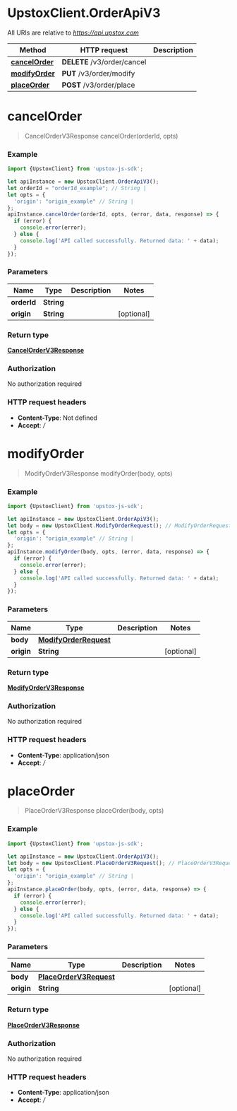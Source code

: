 # UpstoxClient.OrderApiV3

All URIs are relative to *https://api.upstox.com*

Method | HTTP request | Description
------------- | ------------- | -------------
[**cancelOrder**](OrderApiV3.md#cancelOrder) | **DELETE** /v3/order/cancel | 
[**modifyOrder**](OrderApiV3.md#modifyOrder) | **PUT** /v3/order/modify | 
[**placeOrder**](OrderApiV3.md#placeOrder) | **POST** /v3/order/place | 

<a name="cancelOrder"></a>
# **cancelOrder**
> CancelOrderV3Response cancelOrder(orderId, opts)



### Example
```javascript
import {UpstoxClient} from 'upstox-js-sdk';

let apiInstance = new UpstoxClient.OrderApiV3();
let orderId = "orderId_example"; // String | 
let opts = { 
  'origin': "origin_example" // String | 
};
apiInstance.cancelOrder(orderId, opts, (error, data, response) => {
  if (error) {
    console.error(error);
  } else {
    console.log('API called successfully. Returned data: ' + data);
  }
});
```

### Parameters

Name | Type | Description  | Notes
------------- | ------------- | ------------- | -------------
 **orderId** | **String**|  | 
 **origin** | **String**|  | [optional] 

### Return type

[**CancelOrderV3Response**](CancelOrderV3Response.md)

### Authorization

No authorization required

### HTTP request headers

 - **Content-Type**: Not defined
 - **Accept**: */*

<a name="modifyOrder"></a>
# **modifyOrder**
> ModifyOrderV3Response modifyOrder(body, opts)



### Example
```javascript
import {UpstoxClient} from 'upstox-js-sdk';

let apiInstance = new UpstoxClient.OrderApiV3();
let body = new UpstoxClient.ModifyOrderRequest(); // ModifyOrderRequest | 
let opts = { 
  'origin': "origin_example" // String | 
};
apiInstance.modifyOrder(body, opts, (error, data, response) => {
  if (error) {
    console.error(error);
  } else {
    console.log('API called successfully. Returned data: ' + data);
  }
});
```

### Parameters

Name | Type | Description  | Notes
------------- | ------------- | ------------- | -------------
 **body** | [**ModifyOrderRequest**](ModifyOrderRequest.md)|  | 
 **origin** | **String**|  | [optional] 

### Return type

[**ModifyOrderV3Response**](ModifyOrderV3Response.md)

### Authorization

No authorization required

### HTTP request headers

 - **Content-Type**: application/json
 - **Accept**: */*

<a name="placeOrder"></a>
# **placeOrder**
> PlaceOrderV3Response placeOrder(body, opts)



### Example
```javascript
import {UpstoxClient} from 'upstox-js-sdk';

let apiInstance = new UpstoxClient.OrderApiV3();
let body = new UpstoxClient.PlaceOrderV3Request(); // PlaceOrderV3Request | 
let opts = { 
  'origin': "origin_example" // String | 
};
apiInstance.placeOrder(body, opts, (error, data, response) => {
  if (error) {
    console.error(error);
  } else {
    console.log('API called successfully. Returned data: ' + data);
  }
});
```

### Parameters

Name | Type | Description  | Notes
------------- | ------------- | ------------- | -------------
 **body** | [**PlaceOrderV3Request**](PlaceOrderV3Request.md)|  | 
 **origin** | **String**|  | [optional] 

### Return type

[**PlaceOrderV3Response**](PlaceOrderV3Response.md)

### Authorization

No authorization required

### HTTP request headers

 - **Content-Type**: application/json
 - **Accept**: */*

